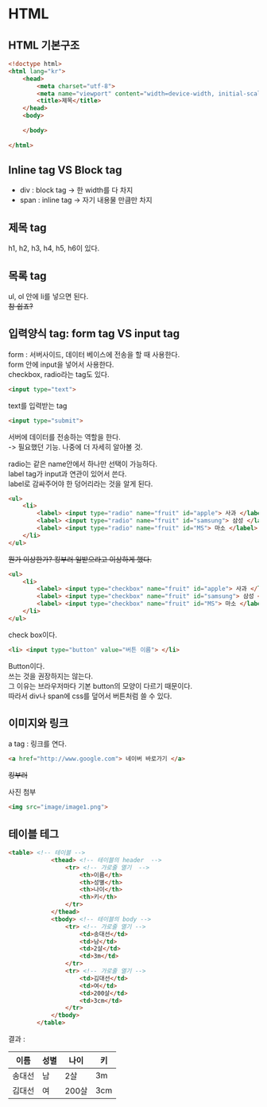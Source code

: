 # HTML
## HTML 기본구조

``` html
<!doctype html>
<html lang="kr">
    <head>
        <meta charset="utf-8">
        <meta name="viewport" content="width=device-width, initial-scale=1.0">
        <title>제목</title>
    </head>
    <body>
       
    </body>
    
</html>
```
## Inline tag VS Block tag
* div : block tag -> 한 width를 다 차지
* span : inline tag -> 자기 내용물  만큼만 차지

## 제목 tag
h1, h2, h3, h4, h5, h6이 있다.

## 목록 tag
ul, ol 안에 li를 넣으면 된다.  
~~참 쉽죠?~~

## 입력양식 tag: form tag VS input tag
form : 서버사이드, 데이터 베이스에 전송을 할 때 사용한다.  
form 안에 input을 넣어서 사용한다.  
checkbox, radio라는 tag도 있다.  

``` html
<input type="text">
```
text를 입력받는 tag  
  

``` html
<input type="submit">
```
서버에 데이터를 전송하는 역할을 한다.  
-> 필요했던 기능. 나중에 더 자세히 알아볼 것.  

radio는 같은 name안에서 하나만 선택이 가능하다.  
label tag가 input과 연관이 있어서 쓴다.  
label로 감싸주어야 한 덩어리라는 것을 알게 된다.  

``` html
<ul>
    <li> 
        <label> <input type="radio" name="fruit" id="apple"> 사과 </label>
        <label> <input type="radio" name="fruit" id="samsung"> 삼성 </label>
        <label> <input type="radio" name="fruit" id="MS"> 마소 </label>
    </li>
</ul> 
```

~~뭔가 이상한가? 킹부러 일받으라고 이상하게 했다.~~  
``` html
<ul>
    <li> 
        <label> <input type="checkbox" name="fruit" id="apple"> 사과 </label>
        <label> <input type="checkbox" name="fruit" id="samsung"> 삼성 </label>
        <label> <input type="checkbox" name="fruit" id="MS"> 마소 </label>
    </li>
</ul> 
```
check box이다.

``` html
<li> <input type="button" value="버튼 이름"> </li>
```
Button이다.  
쓰는 것을 권장하지는 않는다.  
그 이유는 브라우저마다 기본 button의 모양이 다르기 때문이다.  
따라서 div나 span에 css를 덮어서 버튼처럼 쓸 수 있다.

## 이미지와 링크
a tag : 링크를 연다.
``` html
<a href="http://www.google.com"> 네이버 바로가기 </a>
```
~~킹부러~~  

사진 첨부
``` html
<img src="image/image1.png"> 
```
## 테이블 테그
``` html
<table> <!-- 테이블 -->
            <thead> <!-- 테이블의 header  -->
                <tr> <!-- 가로줄 열기  -->
                    <th>이름</th>
                    <th>성별</th>
                    <th>나이</th>
                    <th>키</th>
                </tr>
            </thead>
            <tbody> <!-- 테이블의 body -->
                <tr> <!-- 가로줄 열기 -->
                    <td>송대선</td>
                    <td>남</td>
                    <td>2살</td>
                    <td>3m</td>
                </tr>
                <tr> <!-- 가로줄 열기 -->
                    <td>김대선</td>
                    <td>여</td>
                    <td>200살</td>
                    <td>3cm</td>
                </tr>
            </tbody>
        </table> 
```
결과 :
<table> <!-- 테이블 -->
            <thead> <!-- 테이블의 header  -->
                <tr> <!-- 가로줄 열기  -->
                    <th>이름</th>
                    <th>성별</th>
                    <th>나이</th>
                    <th>키</th>
                </tr>
            </thead>
            <tbody> <!-- 테이블의 body -->
                <tr> <!-- 가로줄 열기 -->
                    <td>송대선</td>
                    <td>남</td>
                    <td>2살</td>
                    <td>3m</td>
                </tr>
                <tr> <!-- 가로줄 열기 -->
                    <td>김대선</td>
                    <td>여</td>
                    <td>200살</td>
                    <td>3cm</td>
                </tr>
            </tbody>
        </table> 
